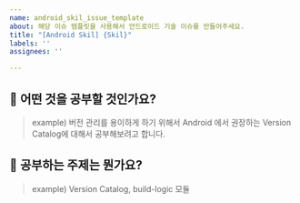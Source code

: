 ```yaml
---
name: android_skil_issue_template
about: 해당 이슈 템플릿을 사용해서 안드로이드 기술 이슈를 만들어주세요.
title: "[Android Skil] {Skil}"
labels: ''
assignees: ''

---
```


## 🫡 어떤 것을 공부할 것인가요? 
> example) 버전 관리를 용이하게 하기 위해서 Android 에서 권장하는 Version Catalog에 대해서 공부해보려고 합니다.

## 🤔 공부하는 주제는 뭔가요?
> example) Version Catalog, build-logic 모듈
